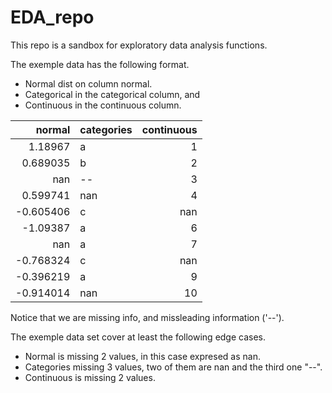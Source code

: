 # EDA_repo
This repo is a sandbox for exploratory data analysis functions. 

The exemple data has the following format.
- Normal dist on column normal.
- Categorical in the categorical column, and
- Continuous in the continuous column.

|     normal | categories   |   continuous |
|-----------:|:-------------|-------------:|
|   1.18967  | a            |            1 |
|   0.689035 | b            |            2 |
| nan        | --           |            3 |
|   0.599741 | nan          |            4 |
|  -0.605406 | c            |          nan |
|  -1.09387  | a            |            6 |
| nan        | a            |            7 |
|  -0.768324 | c            |          nan |
|  -0.396219 | a            |            9 |
|  -0.914014 | nan          |           10 |

Notice that we are missing info, and missleading information ('--').

The exemple data set cover at least the following edge cases.
- Normal is missing 2 values, in this case expresed as nan.
- Categories missing 3 values, two of them are nan and the third one "--".
- Continuous is missing 2 values.





